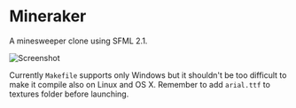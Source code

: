 Mineraker
=========

A minesweeper clone using SFML 2.1.

![Screenshot](http://i.imgur.com/IX9TPW5.png)


Currently `Makefile` supports only Windows but it shouldn't be too difficult to make it compile also on Linux and OS X. Remember to add `arial.ttf` to textures folder before launching.
